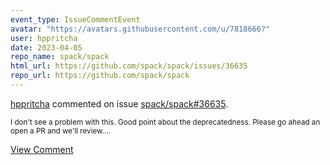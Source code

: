 ```yaml
---
event_type: IssueCommentEvent
avatar: "https://avatars.githubusercontent.com/u/7818666?"
user: hppritcha
date: 2023-04-05
repo_name: spack/spack
html_url: https://github.com/spack/spack/issues/36635
repo_url: https://github.com/spack/spack
---
```


<a href='https://github.com/hppritcha' target='_blank'>hppritcha</a> commented on issue <a href='https://github.com/spack/spack/issues/36635' target='_blank'>spack/spack#36635</a>.

<small>I don't see a problem with this.  Good point about the deprecatedness.  Please go ahead an open a PR and we'll review....</small>

<a href='https://github.com/spack/spack/issues/36635' target='_blank'>View Comment</a>